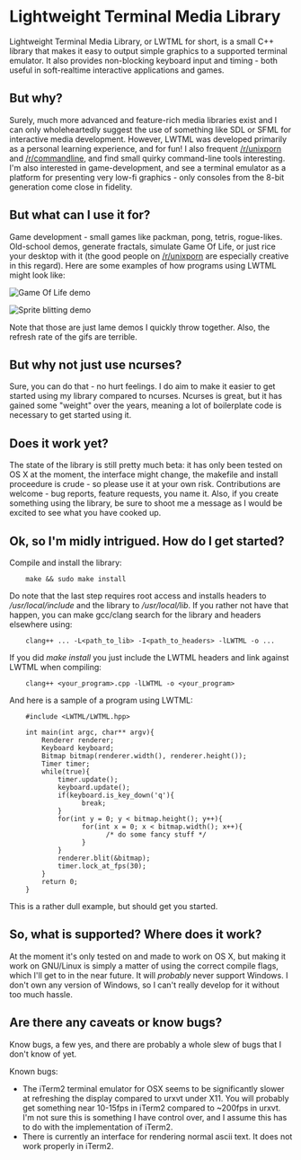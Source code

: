 Lightweight Terminal Media Library
==================================

Lightweight Terminal Media Library, or LWTML for short, is a small C++ library
that makes it easy to output simple graphics to a supported terminal emulator. It also provides non-blocking keyboard input and timing - both useful in soft-realtime interactive applications and games.

But why?
-------
Surely, much more advanced and feature-rich media libraries exist and I can
only wholeheartedly suggest the use of something like SDL or SFML for
interactive media development. However, LWTML was developed primarily as a
personal learning experience, and for fun! I also frequent [/r/unixporn](http://www.reddit.com/r/unixporn) and
[/r/commandline](http://www.reddit.com/r/commandline), and find small quirky command-line tools interesting. I'm also
interested in game-development, and see a terminal emulator as a platform for
presenting very low-fi graphics - only consoles from the 8-bit generation come
close in fidelity.

But what can I use it for?
--------------------------
Game development - small games like packman, pong, tetris, rogue-likes. Old-school demos, generate fractals, simulate Game Of Life, or just rice your desktop with it (the good people on
[/r/unixporn](http://www.reddit.com/r/unixporn) are especially creative in this regard). Here are some examples of
how programs using LWTML might look like:

![Game Of Life demo](http://i.imgur.com/FgeCNWZ.gif)

![Sprite blitting demo](http://i.imgur.com/sMFvrFd.gif)

Note that those are just lame demos I quickly throw together. Also, the refresh rate of the gifs are terrible.

But why not just use ncurses?
-----------------------------
Sure, you can do that - no hurt feelings. I do aim to make it easier to get started using my library compared to ncurses. Ncurses is great, but it has gained some "weight" over the years, meaning a lot of boilerplate code is necessary to get started using it.

Does it work yet?
-----------------
The state of the library is still pretty much beta: it has only been tested on OS X at the moment, the interface might change, the makefile and install proceedure is crude - so please use it at your own risk. Contributions are welcome - bug reports, feature requests, you name it. Also, if you create something using the library, be sure to shoot me a message as I would be excited to see what you have cooked up.

Ok, so I'm midly intrigued. How do I get started?
-------------------------------------------------
Compile and install the library:
        
        make && sudo make install
        
Do note that the last step requires root access and installs headers to */usr/local/include* and the library to */usr/local/lib*. If you rather not have that happen, you can make gcc/clang search for the library and headers elsewhere using:

        clang++ ... -L<path_to_lib> -I<path_to_headers> -lLWTML -o ...

If you did *make install* you just include the LWTML headers and link against LWTML when compiling:

        clang++ <your_program>.cpp -lLWTML -o <your_program>
        
And here is a sample of a program using LWTML:

        #include <LWTML/LWTML.hpp>
        
        int main(int argc, char** argv){
            Renderer renderer;
            Keyboard keyboard;
            Bitmap bitmap(renderer.width(), renderer.height());
            Timer timer;
            while(true){
                timer.update();
                keyboard.update();
                if(keyboard.is_key_down('q'){
                      break;
                }
                for(int y = 0; y < bitmap.height(); y++){
                      for(int x = 0; x < bitmap.width(); x++){
                            /* do some fancy stuff */
                      }
                }
                renderer.blit(&bitmap);
                timer.lock_at_fps(30);
            }
            return 0;
        }
        
This is a rather dull example, but should get you started.

So, what is supported? Where does it work?
------------------------------------------
At the moment it's only tested on and made to work on OS X, but making it work on GNU/Linux is simply a matter of using the correct compile flags, which I'll get to in the near future. It will _probably_ never support Windows. I don't own any version of Windows, so I can't really develop for it without too much hassle.

Are there any caveats or know bugs?
-----------------------------------
Know bugs, a few yes, and there are probably a whole slew of bugs that I don't know of yet.

Known bugs:
- The iTerm2 terminal emulator for OSX seems to be significantly slower at refreshing the display compared to urxvt under X11. You will probably get something near 10-15fps in iTerm2 compared to ~200fps in urxvt. I'm not sure this is something I have control over, and I assume this has to do with the implementation of iTerm2.
- There is currently an interface for rendering normal ascii text. It does not work properly in iTerm2. 
